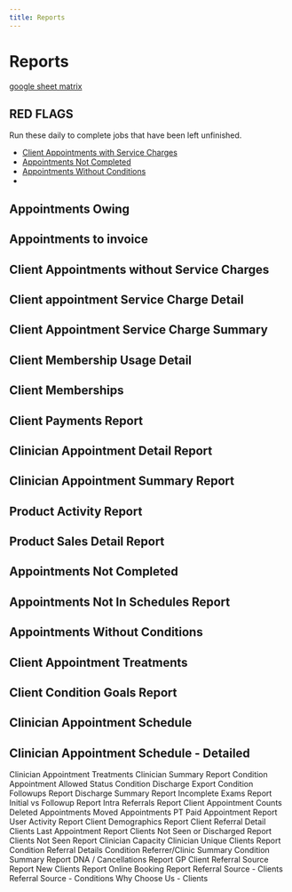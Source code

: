 ```yaml
---
title: Reports
---
```


# Reports

[google sheet matrix](https://docs.google.com/spreadsheets/d/1q5ZJTmDu5L17uKkRTmDXXcqxOaX_ccQyRswQ2sYfl2o/edit#gid=1839637863)

## RED FLAGS

Run these daily to complete jobs that have been left unfinished.

- [Client Appointments with Service Charges](./client-appointments-without-service-charges.md)
- [Appointments Not Completed](./appointments-not-completed.md)
- [Appointments Without Conditions](./appointments-without-conditions.md)
- []()

## Appointments Owing

## Appointments to invoice

## Client Appointments without Service Charges

## Client appointment Service Charge Detail

## Client Appointment Service Charge Summary

## Client Membership Usage Detail

## Client Memberships

## Client Payments Report

## Clinician Appointment Detail Report

## Clinician Appointment Summary Report

## Product Activity Report

## Product Sales Detail Report

## Appointments Not Completed

## Appointments Not In Schedules Report

## Appointments Without Conditions

## Client Appointment Treatments

## Client Condition Goals Report

## Clinician Appointment Schedule

## Clinician Appointment Schedule - Detailed

Clinician Appointment Treatments
Clinician Summary Report
Condition Appointment Allowed Status
Condition Discharge Export
Condition Followups Report
Discharge Summary Report
Incomplete Exams Report
Initial vs Followup Report
Intra Referrals Report
Client Appointment Counts
Deleted Appointments
Moved Appointments
PT Paid Appointment Report
User Activity Report
Client Demographics Report
Client Referral Detail
Clients Last Appointment Report
Clients Not Seen or Discharged Report
Clients Not Seen Report
Clinician Capacity
Clinician Unique Clients Report
Condition Referral Details
Condition Referrer/Clinic Summary
Condition Summary Report
DNA / Cancellations Report
GP Client Referral Source Report
New Clients Report
Online Booking Report
Referral Source - Clients
Referral Source - Conditions
Why Choose Us - Clients
